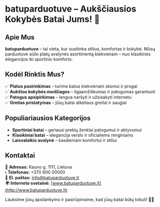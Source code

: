 # **batuparduotuve – Aukščiausios Kokybės Batai Jums!** 👟  

## **Apie Mus**  
**batuparduotuve** – tai vieta, kur susitinka stilius, komfortas ir kokybė. Mūsų parduotuvė siūlo platų avalynės asortimentą kiekvienam – nuo klasikinės elegancijos iki sportinio komforto.  

## **Kodėl Rinktis Mus?**  
✅ **Platus pasirinkimas** – turime batus kiekvienam skoniui ir progai  
✅ **Aukštos kokybės medžiagos** – ilgaamžiškumas ir patogumas garantuoti  
✅ **Patogus apsipirkimas** – lengva naršyti ir užsisakyti internetu  
✅ **Greitas pristatymas** – jūsų batai atkeliaus greitai ir saugiai  

## **Populiariausios Kategorijos**  
- **Sportiniai batai** – geriausi prekių ženklai patogumui ir aktyvumui  
- **Klasikiniai batai** – elegancija verslo ir oficialiems renginiams  
- **Laisvalaikio avalynė** – kasdieniam komfortui ir stiliui  

## **Kontaktai**  
📍 **Adresas:** Kauno g. 1111, Lietuva  
📞 **Telefonas:** +370 600 00000  
📧 **El. paštas:** info@batuparduotuve.lt  
🌍 **Interneto svetainė:** [www.batuparduotuve.lt](http://www.batuparduotuve.lt)  

Lauksime jūsų apsilankymo ir pasirūpinsime, kad jūsų batai būtų tobuli! 🥾✨  
